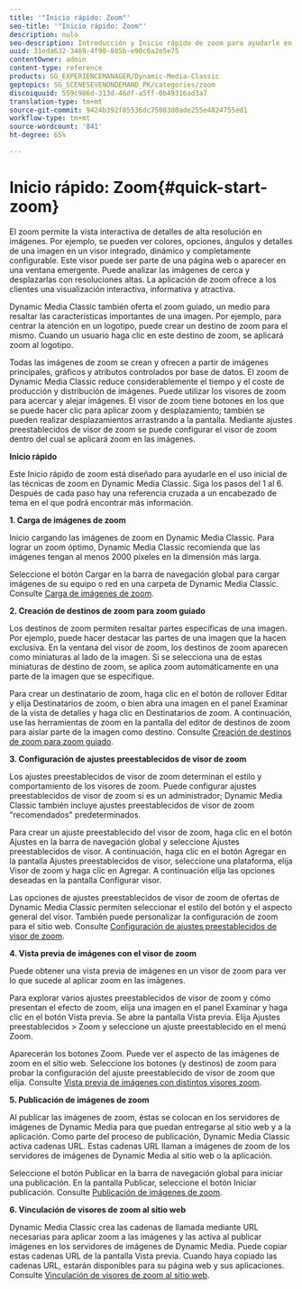 ```yaml
---
title: '"Inicio rápido: Zoom"'
seo-title: '"Inicio rápido: Zoom"'
description: nulo
seo-description: Introducción y Inicio rápido de zoom para ayudarle en el uso inicial.
uuid: 31eda632-3469-4f90-885b-e90c6a2e5e75
contentOwner: admin
content-type: reference
products: SG_EXPERIENCEMANAGER/Dynamic-Media-Classic
geptopics: SG_SCENESEVENONDEMAND_PK/categories/zoom
discoiquuid: 559c986d-313d-46df-a5ff-0b49316ad3a7
translation-type: tm+mt
source-git-commit: 9424b392f85536dc75083d0ade255e4824755ed1
workflow-type: tm+mt
source-wordcount: '841'
ht-degree: 65%

---
```



# Inicio rápido: Zoom{#quick-start-zoom}

El zoom permite la vista interactiva de detalles de alta resolución en imágenes. Por ejemplo, se pueden ver colores, opciones, ángulos y detalles de una imagen en un visor integrado, dinámico y completamente configurable. Este visor puede ser parte de una página web o aparecer en una ventana emergente. Puede analizar las imágenes de cerca y desplazarlas con resoluciones altas. La aplicación de zoom ofrece a los clientes una visualización interactiva, informativa y atractiva.

Dynamic Media Classic también oferta el zoom guiado, un medio para resaltar las características importantes de una imagen. Por ejemplo, para centrar la atención en un logotipo, puede crear un destino de zoom para el mismo. Cuando un usuario haga clic en este destino de zoom, se aplicará zoom al logotipo.

Todas las imágenes de zoom se crean y ofrecen a partir de imágenes principales, gráficos y atributos controlados por base de datos. El zoom de Dynamic Media Classic reduce considerablemente el tiempo y el coste de producción y distribución de imágenes. Puede utilizar los visores de zoom para acercar y alejar imágenes. El visor de zoom tiene botones en los que se puede hacer clic para aplicar zoom y desplazamiento; también se pueden realizar desplazamientos arrastrando a la pantalla. Mediante ajustes preestablecidos de visor de zoom se puede configurar el visor de zoom dentro del cual se aplicará zoom en las imágenes.

**Inicio rápido**

Este Inicio rápido de zoom está diseñado para ayudarle en el uso inicial de las técnicas de zoom en Dynamic Media Classic. Siga los pasos del 1 al 6. Después de cada paso hay una referencia cruzada a un encabezado de tema en el que podrá encontrar más información.

**1. Carga de imágenes de zoom**

Inicio cargando las imágenes de zoom en Dynamic Media Classic. Para lograr un zoom óptimo, Dynamic Media Classic recomienda que las imágenes tengan al menos 2000 píxeles en la dimensión más larga.

Seleccione el botón Cargar en la barra de navegación global para cargar imágenes de su equipo o red en una carpeta de Dynamic Media Classic. Consulte [Carga de imágenes de zoom](uploading-zoom-images.md#uploading_zoom_images).

**2. Creación de destinos de zoom para zoom guiado**

Los destinos de zoom permiten resaltar partes específicas de una imagen. Por ejemplo, puede hacer destacar las partes de una imagen que la hacen exclusiva. En la ventana del visor de zoom, los destinos de zoom aparecen como miniaturas al lado de la imagen. Si se selecciona una de estas miniaturas de destino de zoom, se aplica zoom automáticamente en una parte de la imagen que se especifique.

Para crear un destinatario de zoom, haga clic en el botón de rollover Editar y elija Destinatarios de zoom, o bien abra una imagen en el panel Examinar de la vista de detalles y haga clic en Destinatarios de zoom. A continuación, use las herramientas de zoom en la pantalla del editor de destinos de zoom para aislar parte de la imagen como destino. Consulte [Creación de destinos de zoom para zoom guiado](creating-zoom-targets-guided-zoom.md#creating_zoom_targets_for_guided_zoom).

**3. Configuración de ajustes preestablecidos de visor de zoom**

Los ajustes preestablecidos de visor de zoom determinan el estilo y comportamiento de los visores de zoom. Puede configurar ajustes preestablecidos de visor de zoom si es un administrador; Dynamic Media Classic también incluye ajustes preestablecidos de visor de zoom &quot;recomendados&quot; predeterminados.

Para crear un ajuste preestablecido del visor de zoom, haga clic en el botón Ajustes en la barra de navegación global y seleccione Ajustes preestablecidos de visor. A continuación, haga clic en el botón Agregar en la pantalla Ajustes preestablecidos de visor, seleccione una plataforma, elija Visor de zoom y haga clic en Agregar. A continuación elija las opciones deseadas en la pantalla Configurar visor. 

Las opciones de ajustes preestablecidos de visor de zoom de ofertas de Dynamic Media Classic permiten seleccionar el estilo del botón y el aspecto general del visor. También puede personalizar la configuración de zoom para el sitio web. Consulte [Configuración de ajustes preestablecidos de visor de zoom](setting-zoom-viewer-presets.md#setting_up_zoom_viewer_presets).

**4. Vista previa de imágenes con el visor de zoom**

Puede obtener una vista previa de imágenes en un visor de zoom para ver lo que sucede al aplicar zoom en las imágenes.

Para explorar varios ajustes preestablecidos de visor de zoom y cómo presentan el efecto de zoom, elija una imagen en el panel Examinar y haga clic en el botón Vista previa. Se abre la pantalla Vista previa. Elija Ajustes preestablecidos > Zoom y seleccione un ajuste preestablecido en el menú Zoom.

Aparecerán los botones Zoom. Puede ver el aspecto de las imágenes de zoom en el sitio web. Seleccione los botones (y destinos) de zoom para probar la configuración del ajuste preestablecido de visor de zoom que elija. Consulte [Vista previa de imágenes con distintos visores zoom](previewing-image-assets-different-zoom.md#previewing_image_assets_with_different_zoom_viewers).

**5. Publicación de imágenes de zoom**

Al publicar las imágenes de zoom, éstas se colocan en los servidores de imágenes de Dynamic Media para que puedan entregarse al sitio web y a la aplicación. Como parte del proceso de publicación, Dynamic Media Classic activa cadenas URL. Estas cadenas URL llaman a imágenes de zoom de los servidores de imágenes de Dynamic Media al sitio web o la aplicación.

Seleccione el botón Publicar en la barra de navegación global para iniciar una publicación. En la pantalla Publicar, seleccione el botón Iniciar publicación. Consulte [Publicación de imágenes de zoom](publishing-zoom-images.md#publishing_zoom_images).

**6. Vinculación de visores de zoom al sitio web**

Dynamic Media Classic crea las cadenas de llamada mediante URL necesarias para aplicar zoom a las imágenes y las activa al publicar imágenes en los servidores de imágenes de Dynamic Media. Puede copiar estas cadenas URL de la pantalla Vista previa. Cuando haya copiado las cadenas URL, estarán disponibles para su página web y sus aplicaciones. Consulte [Vinculación de visores de zoom al sitio web](linking-zoom-viewers-web-pages.md#linking_zoom_viewers_to_your_web_pages).
